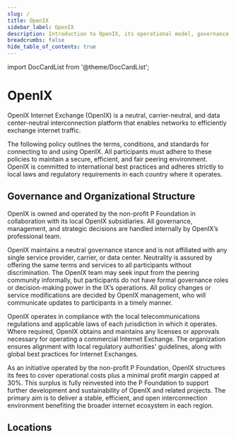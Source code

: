 ```yaml
---
slug: /
title: OpenIX
sidebar_label: OpenIX
description: Introduction to OpenIX, its operational model, governance structure, and commitment to neutrality.
breadcrumbs: false
hide_table_of_contents: true
---
```


import DocCardList from '@theme/DocCardList';

# OpenIX

OpenIX Internet Exchange (OpenIX) is a neutral, carrier-neutral, and data center-neutral interconnection platform that enables networks to efficiently exchange internet traffic.

The following policy outlines the terms, conditions, and standards for connecting to and using OpenIX. All participants must adhere to these policies to maintain a secure, efficient, and fair peering environment. OpenIX is committed to international best practices and adheres strictly to local laws and regulatory requirements in each country where it operates.

## Governance and Organizational Structure

OpenIX is owned and operated by the non-profit P Foundation in collaboration with its local OpenIX subsidiaries. All governance, management, and strategic decisions are handled internally by OpenIX’s professional team.

OpenIX maintains a neutral governance stance and is not affiliated with any single service provider, carrier, or data center. Neutrality is assured by offering the same terms and services to all participants without discrimination. The OpenIX team may seek input from the peering community informally, but participants do not have formal governance roles or decision-making power in the IX’s operations. All policy changes or service modifications are decided by OpenIX management, who will communicate updates to participants in a timely manner.

OpenIX operates in compliance with the local telecommunications regulations and applicable laws of each jurisdiction in which it operates. Where required, OpenIX obtains and maintains any licenses or approvals necessary for operating a commercial Internet Exchange. The organization ensures alignment with local regulatory authorities' guidelines, along with global best practices for Internet Exchanges.

As an initiative operated by the non-profit P Foundation, OpenIX structures its fees to cover operational costs plus a minimal profit margin capped at 30%. This surplus is fully reinvested into the P Foundation to support further development and sustainability of OpenIX and related projects. The primary aim is to deliver a stable, efficient, and open interconnection environment benefiting the broader internet ecosystem in each region.

## Locations

<DocCardList />
